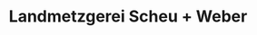 ---
title: "Landmetzgerei Scheu + Weber"
url: /neuffen/landmetzgerei-scheu-weber/
shop: Metzgerei
---